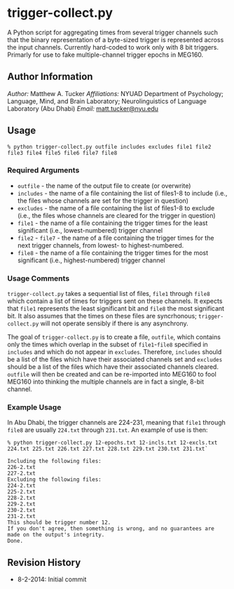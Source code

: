 # trigger-collect.py

A Python script for aggregating times from several trigger channels such that the binary representation of a byte-sized trigger is represented across the input channels. Currently hard-coded to work only with 8 bit triggers. Primarly for use to fake multiple-channel trigger epochs in MEG160.

## Author Information
_Author:_ Matthew A. Tucker
_Affiliations:_ NYUAD Department of Psychology; Language, Mind, and Brain Laboratory; Neurolinguistics of Language Laboratory (Abu Dhabi)
_Email:_ matt.tucker@nyu.edu

## Usage

`% python trigger-collect.py outfile includes excludes file1 file2 file3 file4 file5 file6 file7 file8`

### Required Arguments

* `outfile` - the name of the output file to create (or overwrite)
* `includes` - the name of a file containing the list of files1-8 to include (i.e., the files whose channels are set for the trigger in question)
* `excludes` - the name of a file containing the list of files1-8 to exclude (i.e., the files whose channels are cleared for the trigger in question)
* `file1` - the name of a file containing the trigger times for the least significant (i.e., lowest-numbered) trigger channel
* `file2` - `file7` - the name of a file containing the trigger times for the next trigger channels, from lowest- to highest-numbered.
* `file8` - the name of a file containing the trigger times for the most significant (i.e., highest-numbered) trigger channel

### Usage Comments

`trigger-collect.py` takes a sequential list of files, `file1` through `file8` which contain a list of times for triggers sent on these channels. It expects that `file1` represents the least significant bit and `file8` the most significant bit. It also assumes that the times on these files are syncrhonous; `trigger-collect.py` will not operate sensibly if there is any asynchrony.

The goal of `trigger-collect.py` is to create a file, `outfile`, which contains only the times which overlap in the subset of `file1`-`file8` specified in `includes` and which do not appear in `excludes`. Therefore, `includes` should be a list of the files which have their associated channels set and `excludes` should be a list of the files which have their associated channels cleared. `outfile` will then be created and can be re-imported into MEG160 to fool MEG160 into thinking the multiple channels are in fact a single, 8-bit channel.

### Example Usage

In Abu Dhabi, the trigger channels are 224-231, meaning that `file1` through `file8` are usually `224.txt` through `231.txt`. An example of use is then:

```
% python trigger-collect.py 12-epochs.txt 12-incls.txt 12-excls.txt 224.txt 225.txt 226.txt 227.txt 228.txt 229.txt 230.txt 231.txt`

Including the following files:
226-2.txt
227-2.txt
Excluding the following files:
224-2.txt
225-2.txt
228-2.txt
229-2.txt
230-2.txt
231-2.txt
This should be trigger number 12.
If you don't agree, then something is wrong, and no guarantees are made on the output's integrity.
Done.
```

## Revision History

* 8-2-2014: Initial commit